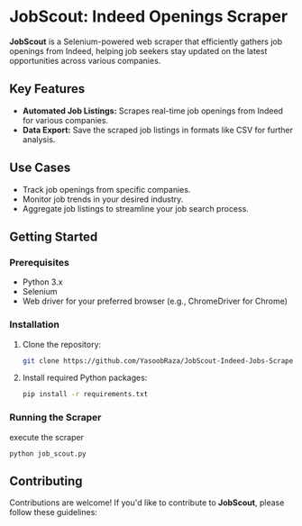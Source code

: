 # JobScout: Indeed Openings Scraper

**JobScout** is a Selenium-powered web scraper that efficiently gathers job openings from Indeed, helping job seekers stay updated on the latest opportunities across various companies.

## Key Features
- **Automated Job Listings:** Scrapes real-time job openings from Indeed for various companies.
- **Data Export:** Save the scraped job listings in formats like CSV for further analysis.

## Use Cases
- Track job openings from specific companies.
- Monitor job trends in your desired industry.
- Aggregate job listings to streamline your job search process.

## Getting Started

### Prerequisites
- Python 3.x
- Selenium
- Web driver for your preferred browser (e.g., ChromeDriver for Chrome)

### Installation
1. Clone the repository:
   ```bash
   git clone https://github.com/YasoobRaza/JobScout-Indeed-Jobs-Scraper.git
   ```
2. Install required Python packages:
   ```bash
   pip install -r requirements.txt
   ```

### Running the Scraper
   execute the scraper 
   ```
   python job_scout.py
   ```
## Contributing

Contributions are welcome! If you'd like to contribute to **JobScout**, please follow these guidelines: